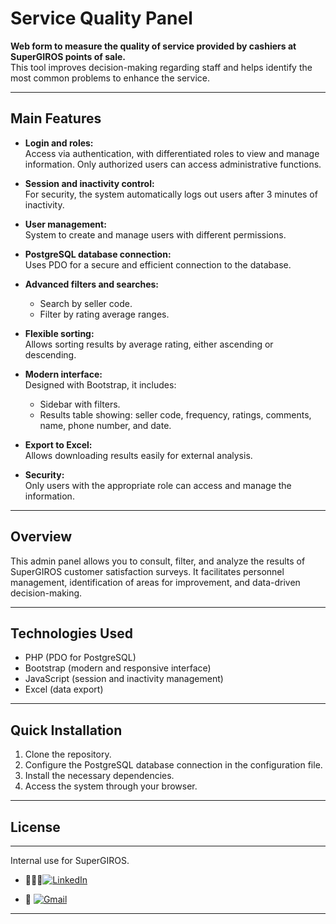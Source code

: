 # Service Quality Panel

**Web form to measure the quality of service provided by cashiers at SuperGIROS points of sale.**  
This tool improves decision-making regarding staff and helps identify the most common problems to enhance the service.

---

## Main Features

- **Login and roles:**  
  Access via authentication, with differentiated roles to view and manage information. Only authorized users can access administrative functions.

- **Session and inactivity control:**  
  For security, the system automatically logs out users after 3 minutes of inactivity.

- **User management:**  
  System to create and manage users with different permissions.

- **PostgreSQL database connection:**  
  Uses PDO for a secure and efficient connection to the database.

- **Advanced filters and searches:**  
  - Search by seller code.
  - Filter by rating average ranges.

- **Flexible sorting:**  
  Allows sorting results by average rating, either ascending or descending.

- **Modern interface:**  
  Designed with Bootstrap, it includes:
  - Sidebar with filters.
  - Results table showing: seller code, frequency, ratings, comments, name, phone number, and date.

- **Export to Excel:**  
  Allows downloading results easily for external analysis.

- **Security:**  
  Only users with the appropriate role can access and manage the information.

---

## Overview

This admin panel allows you to consult, filter, and analyze the results of SuperGIROS customer satisfaction surveys. It facilitates personnel management, identification of areas for improvement, and data-driven decision-making.

---

## Technologies Used

- PHP (PDO for PostgreSQL)
- Bootstrap (modern and responsive interface)
- JavaScript (session and inactivity management)
- Excel (data export)

---

## Quick Installation

1. Clone the repository.
2. Configure the PostgreSQL database connection in the configuration file.
3. Install the necessary dependencies.
4. Access the system through your browser.

---

## License

---

Internal use for SuperGIROS.


- 👨🏻‍💻[![LinkedIn](https://img.shields.io/badge/linkedin-%230077B5.svg?style=for-the-badge&logo=linkedin&logoColor=white)](https://www.linkedin.com/in/daniel-santiago-rosero-4420a91b0/)

- 📧 [![Gmail](https://img.shields.io/badge/Gmail-D14836?style=for-the-badge&logo=gmail&logoColor=white)](mailto:santiagocajamarca.37@gmail.com)

---
